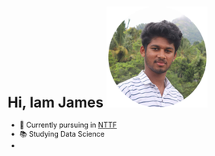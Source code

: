 # Hi, Iam James <img src="circle.png" style="max-height:200px;width:auto;">


- 🏫 Currently pursuing in [NTTF](https://www.nttftrg.com)
- 📚 Studying Data Science
- 

